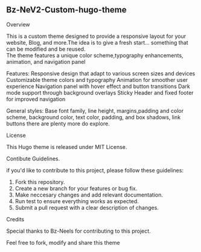 ## Bz-NeV2-Custom-hugo-theme

Overview

This is a custom theme designed to provide a responsive layout for your website, Blog, and more.The idea is
to give a fresh start... something that can be modified and be reused.  
The theme features a unique color scheme,typography enhancements, animation, and navigation
panel

Features:
        Responsive design that adapt to various screen sizes and devices
        Customizable theme colors and typography
        Animation for smoother user experience
        Navigation panel with hover effect and button transitions
        Dark mode support through background overlays
        Sticky Header and fixed footer for improved navigation

General styles:
                Base font family, line height, margins,padding and color scheme,
                background color, text color, padding, and box shadows, link buttons
                there are plenty more do explore.

License

This Hugo theme is released under MIT License.

Contibute Guidelines.

if you'd like to contribute to this project, please follow these guidelines:
1. Fork this repository.
2. Create a new branch for your features or bug fix.
3. Make neccesary changes and add relevant documentation.
4. Run test to ensure everything works as expected.
5. Submit a pull request with a clear description of changes.

Credits

Special thanks to Bz-Neels for contributing to this project.

Feel free to fork, modify and share this theme
                      
        
        

